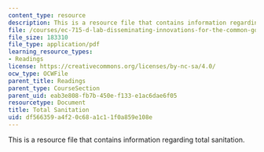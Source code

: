 ```yaml
---
content_type: resource
description: This is a resource file that contains information regarding total sanitation.
file: /courses/ec-715-d-lab-disseminating-innovations-for-the-common-good-spring-2007/df566359a4f20c68a1c11f0a859e108e_MITEC_715S07_total_sanita.pdf
file_size: 183310
file_type: application/pdf
learning_resource_types:
- Readings
license: https://creativecommons.org/licenses/by-nc-sa/4.0/
ocw_type: OCWFile
parent_title: Readings
parent_type: CourseSection
parent_uid: eab3e808-fb7b-450e-f133-e1ac6dae6f05
resourcetype: Document
title: Total Sanitation
uid: df566359-a4f2-0c68-a1c1-1f0a859e108e
---
```

This is a resource file that contains information regarding total sanitation.
